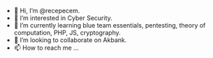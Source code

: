 - 👋 Hi, I’m @recepecem.
- 👀 I’m interested in Cyber Security.
- 🌱 I’m currently learning blue team essentials, pentesting, theory of computation, PHP, JS, cryptography.
- 💞️ I’m looking to collaborate on Akbank.
- 📫 How to reach me ...

<!---
recepecem/recepecem is a ✨ special ✨ repository because its `README.md` (this file) appears on your GitHub profile.
You can click the Preview link to take a look at your changes.
--->
